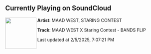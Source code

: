 ## Currently Playing on SoundCloud

[<img align="left" width="100" src="https://i1.sndcdn.com/artworks-jwCwMaWlKhuyUrl9-UBrgjQ-t500x500.png">](https://soundcloud.com/maadwest1/maad-west-x-staring-contest-bands-flip)

**Artist**: MAAD WEST, STARING CONTEST 

**Track**: MAAD WEST X Staring Contest - BANDS FLIP

Last updated at 2/5/2025, 7:07:21 PM
